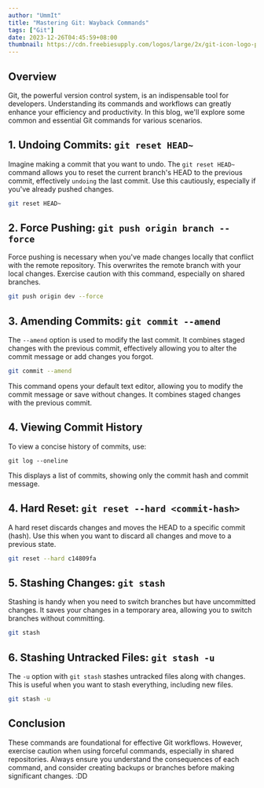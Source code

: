 ```yaml
---
author: "UmmIt"
title: "Mastering Git: Wayback Commands"
tags: ["Git"]
date: 2023-12-26T04:45:59+08:00
thumbnail: https://cdn.freebiesupply.com/logos/large/2x/git-icon-logo-png-transparent.png 
---
```


## Overview

Git, the powerful version control system, is an indispensable tool for developers. Understanding its commands and workflows can greatly enhance your efficiency and productivity. In this blog, we'll explore some common and essential Git commands for various scenarios.

## 1. Undoing Commits: `git reset HEAD~`

Imagine making a commit that you want to undo. The `git reset HEAD~` command allows you to reset the current branch's HEAD to the previous commit, effectively `undoing` the last commit. Use this cautiously, especially if you've already pushed changes.

```bash
git reset HEAD~
```

## 2. Force Pushing: `git push origin branch --force`

Force pushing is necessary when you've made changes locally that conflict with the remote repository. This overwrites the remote branch with your local changes. Exercise caution with this command, especially on shared branches.

```bash
git push origin dev --force
```

## 3. Amending Commits: `git commit --amend`

The `--amend` option is used to modify the last commit. It combines staged changes with the previous commit, effectively allowing you to alter the commit message or add changes you forgot.

```bash
git commit --amend
```

This command opens your default text editor, allowing you to modify the commit message or save without changes. It combines staged changes with the previous commit.

## 4. Viewing Commit History

To view a concise history of commits, use:

```shell
git log --oneline
```

This displays a list of commits, showing only the commit hash and commit message.

## 4. Hard Reset: `git reset --hard <commit-hash>`

A hard reset discards changes and moves the HEAD to a specific commit (hash). Use this when you want to discard all changes and move to a previous state.

```bash
git reset --hard c14809fa
```

## 5. Stashing Changes: `git stash`

Stashing is handy when you need to switch branches but have uncommitted changes. It saves your changes in a temporary area, allowing you to switch branches without committing.

```bash
git stash
```

## 6. Stashing Untracked Files: `git stash -u`

The `-u` option with `git stash` stashes untracked files along with changes. This is useful when you want to stash everything, including new files.

```bash
git stash -u
```

## Conclusion

These commands are foundational for effective Git workflows. However, exercise caution when using forceful commands, especially in shared repositories. Always ensure you understand the consequences of each command, and consider creating backups or branches before making significant changes. :DD
